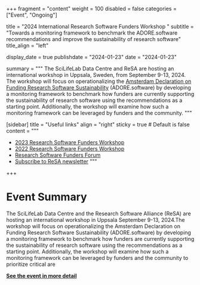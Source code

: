 +++
fragment = "content"
weight = 100
disabled = false
categories = ["Event", "Ongoing"]

title = "2024 International Research Software Funders Workshop "
subtitle = "Towards a monitoring framework to benchmark the ADORE.software recommendations and improve the sustainability of research software"
title_align = "left"

display_date = true
publishdate = "2024-01-23"
date = "2024-01-23"

summary = """
The SciLifeLab Data Centre and ReSA are hosting an international workshop in Uppsala, Sweden, from September 9-13, 2024. The workshop will focus on operationalizing the [Amsterdam Declaration on Funding Research Software Sustainability](https://adore.software/) (ADORE.software) by developing a monitoring framework to benchmark how funders are currently supporting the sustainability of research software using the recommendations as a starting point. Additionally, the workshop will examine how such a  monitoring framework can be leveraged by funders and the community. 
"""


[sidebar]
  title = "Useful links"
  align = "right"
  sticky = true # Default is false
  content = """
  * [2023 Research Software Funders Workshop](https://adore.software/international-research-software-funders-workshop/)
  * [2022 Research Software Funders Workshop](https://adore.software/2023/03/international-funders-workshop-the-future-of-research-software/)
  * [Research Software Funders Forum](https://www.researchsoft.org/funders-forum/)
  * [Subscribe to ReSA newsletter](https://www.researchsoft.org/news/)
  """

+++
# Event Summary
The SciLifeLab Data Centre and the Research Software Alliance (ReSA) are hosting an international workshop in Uppsala September 9-13, 2024.The workshop will focus on operationalizing the  Amsterdam Declaration on Funding Research Software Sustainability (ADORE.software) by developing a monitoring framework to benchmark how funders are currently supporting the sustainability of research software using the recommendations as a starting point. Additionally, the workshop will examine how such a  monitoring framework can be leveraged by funders and the community to prioritize critical are

**[See the event in more detail](https://adore.software/2024-international-research-software-funders-workshop/)**
